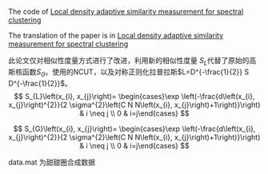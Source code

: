 The code of [Local density adaptive similarity measurement for spectral clustering](https://doi.org/10.1137/S0895479801384937)



The translation of the paper is in [Local density adaptive similarity measurement for spectral clustering](https://blog.csdn.net/qq_34179307/article/details/123393675?spm=1001.2014.3001.5501)



此论文仅对相似性度量方式进行了改进，利用新的相似性度量 $S_{L}$代替了原始的高斯核函数$S_{G}$。使用的NCUT，以及对称正则化拉普拉斯$L=D^{-\frac{1}{2}} S D^{-\frac{1}{2}}$。
$$
S_{L}\left(x_{i}, x_{j}\right)= \begin{cases}\exp \left(-\frac{d\left(x_{i}, x_{j}\right)^{2}}{2 \sigma^{2}\left(C N N\left(x_{i}, x_{j}\right)+1\right)}\right) & i \neq j \\ 0 & i=j\end{cases}
$$

$$
S_{G}\left(x_{i}, x_{j}\right)= \begin{cases}\exp \left(-\frac{d\left(x_{i}, x_{j}\right)^{2}}{2 \sigma^{2}\left(C N N\left(x_{i}, x_{j}\right)+1\right)}\right) & i \neq j \\ 0 & i=j\end{cases}
$$

data.mat 为甜甜圈合成数据

